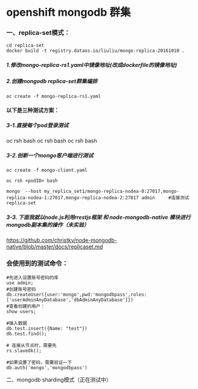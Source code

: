 # openshift mongodb 群集

### 一、replica-set模式：
```
cd replica-set
docker build -t registry.dataos.io/liuliu/mongo-replica-20161010 .
```
 
##### 1.修改mongo-replica-rs1.yaml中镜像地址(改成dockerfile的镜像地址)

##### 2.创建mongodb replica-set群集编排

```
oc create -f mongo-replica-rs1.yaml
```
#### 以下是三种测试方案：

##### 3-1.直接每个pod登录测试
oc rsh <podID1> bash
oc rsh <podID2> bash
oc rsh <podID3> bash


##### 3-2.创新一个mongo客户端进行测试
```
oc create -f mongo-client.yaml

oc rsh <podID> bash

mongo  --host my_replica_set1/mongo-replica-nodea-0:27017,mongo-replica-nodea-1:27017,mongo-replica-nodea-2:27017 admin     #连接测试replica-set
```

##### 3-3. 下面我就以node.js利用rrestjs框架 和 node-mongodb-native 模块进行mongodb副本集的操作（未实验）

https://github.com/christkv/node-mongodb-native/blob/master/docs/replicaset.md


### 会使用到的测试命令：

```
#先进入设置账号密码的库
use admin;
#创建账号密码
db.createUser({user:'mongo',pwd:'mongodbpass',roles:['userAdminAnyDatabase','dbAdminAnyDatabase']})
#查看创建的用户：
show users;

#插入数据
db.test.insert({Name: "test"})
db.test.find();

# 连接从节点时，需要先
rs.slaveOk();

#如果设置了密码，需要验证一下
db.auth('mongo','mongodbpass')

```

二、mongodb sharding模式（正在测试中）
